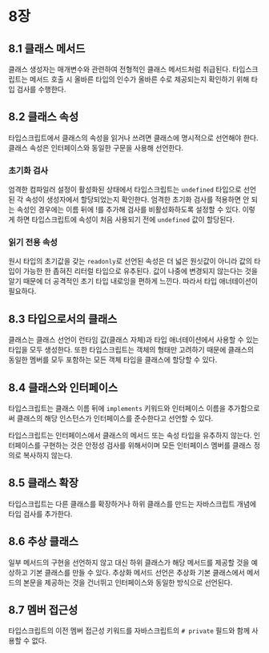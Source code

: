 # 8장

## 8.1 클래스 메서드

클래스 생성자는 매개변수와 관련하여 전형적인 클래스 메서드처럼 취급된다. 타입스크립트는 메서드 호출 시 올바른 타입의 인수가 올바른 수로 제공되는지 확인하기 위해 타입 검사를 수행한다.

## 8.2 클래스 속성

타입스크립트에서 클래스의 속성을 읽거나 쓰려면 클래스에 명시적으로 선언해야 한다. 클래스 속성은 인터페이스와 동일한 구문을 사용해 선언한다. 

### 초기화 검사

엄격한 컴파일러 설정이 활성화된 상태에서 타입스크립트는 `undefined` 타입으로 선언된 각 속성이 생성자에서 할당되었는지 확인한다. 엄격한 초기화 검사를 적용하면 안 되는 속성인 경우에는 이름 뒤에 !를 추가해 검사를 비활성화하도록 설정할 수 있다. 이렇게 하면 타입스크립트에 속성이 처음 사용되기 전에 `undefined` 값이 할당된다.

### 읽기 전용 속성

원시 타입의 초기값을 갖는 `readonly`로 선언된 속성은 더 넓은 원싯값이 아니라 값의 타입이 가능한 한 좁혀진 리터럴 타입으로 유추된다. 값이 나중에 변경되지 않는다는 것을 알기 때문에 더 공격적인 초기 타입 내로잉을 편하게 느낀다. 따라서 타입 애너테이션이 필요하다.

## 8.3 타입으로서의 클래스

클래스는 클래스 선언이 런타임 값(클래스 자체)과 타입 애너테이션에서 사용할 수 있는 타입을 모두 생성한다. 또한 타입스크립트는 객체의 형태만 고려하기 때문에 클래스의 동일한 멤버를 모두 포함하는 모든 객체 타입을 클래스에 할당할 수 있다.

## 8.4 클래스와 인터페이스

타입스크립트는 클래스 이름 뒤에 `implements` 키워드와 인터페이스 이름을 추가함으로써 클래스의 해당 인스턴스가 인터페이스를 준수한다고 선언할 수 있다.

타입스크립트는 인터페이스에서 클래스의 메서드 또는 속성 타입을 유추하지 않는다. 인터페이스를 구현하는 것은 안정성 검사를 위해서이며 모든 인터페이스 멤버를 클래스 정의로 복사하지 않는다. 

## 8.5 클래스 확장

타입스크립트는 다른 클래스를 확장하거나 하위 클래스를 만드는 자바스크립트 개념에 타입 검사를 추가한다.

## 8.6 추상 클래스

일부 메서드의 구현을 선언하지 않고 대신 하위 클래스가 해당 메서드를 제공할 것을 예상하고 기본 클래스를 만들 수 있다. 추상화 메서드 선언은 추상화 기본 클래스에서 메서드의 본문을 제공하는 것을 건너뛰고 인터페이스와 동일한 방식으로 선언된다.

## 8.7 멤버 접근성

타입스크립트의 이전 멤버 접근성 키워드를 자바스크립트의 `# private` 필드와 함께 사용할 수 없다.
